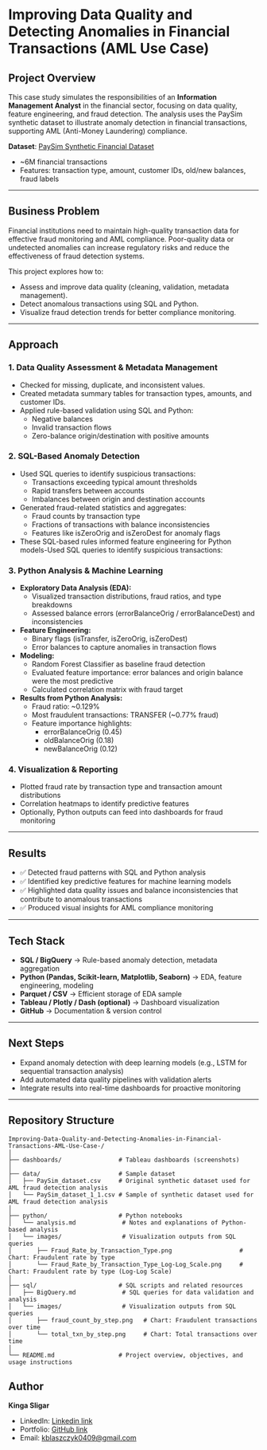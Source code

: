 # Improving Data Quality and Detecting Anomalies in Financial Transactions (AML Use Case)

## Project Overview  
This case study simulates the responsibilities of an **Information Management Analyst** in the financial sector, focusing on data quality, feature engineering, and fraud detection.
The analysis uses the PaySim synthetic dataset to illustrate anomaly detection in financial transactions, supporting AML (Anti-Money Laundering) compliance.

**Dataset**: [PaySim Synthetic Financial Dataset](https://www.kaggle.com/datasets/ealaxi/paysim1)  
- ~6M financial transactions  
- Features: transaction type, amount, customer IDs, old/new balances, fraud labels  

---

## Business Problem  
Financial institutions need to maintain high-quality transaction data for effective fraud monitoring and AML compliance.
Poor-quality data or undetected anomalies can increase regulatory risks and reduce the effectiveness of fraud detection systems.

This project explores how to:  
- Assess and improve data quality (cleaning, validation, metadata management).
- Detect anomalous transactions using SQL and Python.
- Visualize fraud detection trends for better compliance monitoring.

---

## Approach  

### 1. Data Quality Assessment & Metadata Management
- Checked for missing, duplicate, and inconsistent values.
- Created metadata summary tables for transaction types, amounts, and customer IDs.
- Applied rule-based validation using SQL and Python:
  - Negative balances
  - Invalid transaction flows
  - Zero-balance origin/destination with positive amounts

### 2. SQL-Based Anomaly Detection
- Used SQL queries to identify suspicious transactions:
  - Transactions exceeding typical amount thresholds
  - Rapid transfers between accounts
  - Imbalances between origin and destination accounts
- Generated fraud-related statistics and aggregates:
  - Fraud counts by transaction type
  - Fractions of transactions with balance inconsistencies
  - Features like isZeroOrig and isZeroDest for anomaly flags
- These SQL-based rules informed feature engineering for Python models-Used SQL queries to identify suspicious transactions:

### 3. Python Analysis & Machine Learning 
- **Exploratory Data Analysis (EDA):**
  - Visualized transaction distributions, fraud ratios, and type breakdowns
  - Assessed balance errors (errorBalanceOrig / errorBalanceDest) and inconsistencies
- **Feature Engineering:**
  - Binary flags (isTransfer, isZeroOrig, isZeroDest)
  - Error balances to capture anomalies in transaction flows
- **Modeling:**
  - Random Forest Classifier as baseline fraud detection
  - Evaluated feature importance: error balances and origin balance were the most predictive
  - Calculated correlation matrix with fraud target
- **Results from Python Analysis:**
  - Fraud ratio: ~0.129%
  - Most fraudulent transactions: TRANSFER (~0.77% fraud)
  - Feature importance highlights:
    - errorBalanceOrig (0.45)
    - oldBalanceOrig (0.18)
    - newBalanceOrig (0.12)

### 4. Visualization & Reporting  
- Plotted fraud rate by transaction type and transaction amount distributions
- Correlation heatmaps to identify predictive features
- Optionally, Python outputs can feed into dashboards for fraud monitoring

---

## Results
- ✅ Detected fraud patterns with SQL and Python analysis
- ✅ Identified key predictive features for machine learning models
- ✅ Highlighted data quality issues and balance inconsistencies that contribute to anomalous transactions
- ✅ Produced visual insights for AML compliance monitoring 

---

## Tech Stack  
- **SQL / BigQuery** → Rule-based anomaly detection, metadata aggregation
- **Python (Pandas, Scikit-learn, Matplotlib, Seaborn)** → EDA, feature engineering, modeling
- **Parquet / CSV** → Efficient storage of EDA sample
- **Tableau / Plotly / Dash (optional)** → Dashboard visualization
- **GitHub** → Documentation & version control

---

## Next Steps  
- Expand anomaly detection with deep learning models (e.g., LSTM for sequential transaction analysis)
- Add automated data quality pipelines with validation alerts
- Integrate results into real-time dashboards for proactive monitoring

---

## Repository Structure  
```
Improving-Data-Quality-and-Detecting-Anomalies-in-Financial-Transactions-AML-Use-Case-/
│
├── dashboards/                # Tableau dashboards (screenshots)
│
├── data/                      # Sample dataset
│   ├── PaySim_dataset.csv     # Original synthetic dataset used for AML fraud detection analysis
│   └── PaySim_dataset_1_1.csv # Sample of synthetic dataset used for AML fraud detection analysis
│
├── python/                    # Python notebooks
│   └── analysis.md             # Notes and explanations of Python-based analysis
│   └── images/                 # Visualization outputs from SQL queries
│       ├── Fraud_Rate_by_Transaction_Type.png                   # Chart: Fraudulent rate by type
│       └── Fraud_Rate_by_Transaction_Type_Log-Log_Scale.png     # Chart: Fraudulent rate by type (Log-Log Scale)
│
├── sql/                       # SQL scripts and related resources
│   ├── BigQuery.md             # SQL queries for data validation and analysis
│   └── images/                 # Visualization outputs from SQL queries
│       ├── fraud_count_by_step.png   # Chart: Fraudulent transactions over time
│       └── total_txn_by_step.png     # Chart: Total transactions over time
│
└── README.md                  # Project overview, objectives, and usage instructions        
```


## Author  
**Kinga Sligar**  
- LinkedIn: [Linkedin link](https://www.linkedin.com/in/kinga-sligar-1355441a3/?locale=en_US)  
- Portfolio: [GitHub link](https://github.com/KingaBlaszczyk0409)  
- Email: kblaszczyk0409@gmail.com 
